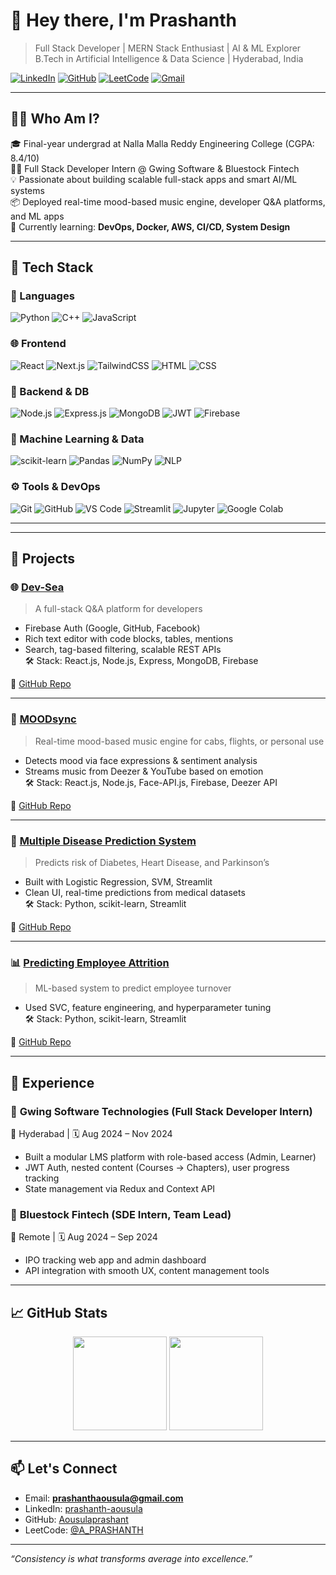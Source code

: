 # 👋 Hey there, I'm Prashanth

> Full Stack Developer | MERN Stack Enthusiast | AI & ML Explorer  
> B.Tech in Artificial Intelligence & Data Science | Hyderabad, India

[![LinkedIn](https://img.shields.io/badge/-LinkedIn-0077B5?style=flat-square&logo=linkedin&logoColor=white)](https://www.linkedin.com/in/prashanth-aousula-161b19224/)
[![GitHub](https://img.shields.io/badge/-GitHub-black?style=flat-square&logo=github)](https://github.com/Aousulaprashant)
[![LeetCode](https://img.shields.io/badge/-LeetCode-orange?style=flat-square&logo=leetcode&logoColor=white)](https://leetcode.com/u/A_PRASHANTH/)
[![Gmail](https://img.shields.io/badge/-Gmail-D14836?style=flat-square&logo=gmail&logoColor=white)](mailto:prashanthaousula@gmail.com)

---

## 🧑‍💻 Who Am I?

🎓 Final-year undergrad at Nalla Malla Reddy Engineering College (CGPA: 8.4/10)  
👨‍💼 Full Stack Developer Intern @ Gwing Software & Bluestock Fintech  
💡 Passionate about building scalable full-stack apps and smart AI/ML systems  
📦 Deployed real-time mood-based music engine, developer Q&A platforms, and ML apps  
🔭 Currently learning: **DevOps, Docker, AWS, CI/CD, System Design**

---

## 🔧 Tech Stack

### 🚀 Languages
![Python](https://img.shields.io/badge/Python-3670A0?style=flat&logo=python&logoColor=ffdd54)
![C++](https://img.shields.io/badge/C++-00599C?style=flat&logo=c%2B%2B&logoColor=white)
![JavaScript](https://img.shields.io/badge/JavaScript-F7DF1E?style=flat&logo=javascript&logoColor=black)

### 🌐 Frontend
![React](https://img.shields.io/badge/React-20232A?style=flat&logo=react&logoColor=61DAFB)
![Next.js](https://img.shields.io/badge/Next.js-000000?style=flat&logo=next.js&logoColor=white)
![TailwindCSS](https://img.shields.io/badge/Tailwind_CSS-38B2AC?style=flat&logo=tailwind-css&logoColor=white)
![HTML](https://img.shields.io/badge/HTML5-E34F26?style=flat&logo=html5&logoColor=white)
![CSS](https://img.shields.io/badge/CSS3-1572B6?style=flat&logo=css3&logoColor=white)

### 🔧 Backend & DB
![Node.js](https://img.shields.io/badge/Node.js-339933?style=flat&logo=nodedotjs&logoColor=white)
![Express.js](https://img.shields.io/badge/Express.js-000000?style=flat&logo=express&logoColor=white)
![MongoDB](https://img.shields.io/badge/MongoDB-47A248?style=flat&logo=mongodb&logoColor=white)
![JWT](https://img.shields.io/badge/JWT-000000?style=flat&logo=jsonwebtokens&logoColor=white)
![Firebase](https://img.shields.io/badge/Firebase-FFCA28?style=flat&logo=firebase&logoColor=black)

### 🤖 Machine Learning & Data
![scikit-learn](https://img.shields.io/badge/scikit--learn-F7931E?style=flat&logo=scikit-learn&logoColor=white)
![Pandas](https://img.shields.io/badge/Pandas-150458?style=flat&logo=pandas&logoColor=white)
![NumPy](https://img.shields.io/badge/NumPy-013243?style=flat&logo=numpy&logoColor=white)
![NLP](https://img.shields.io/badge/NLTK-76B900?style=flat&logo=nltk&logoColor=white)

### ⚙️ Tools & DevOps
![Git](https://img.shields.io/badge/Git-F05032?style=flat&logo=git&logoColor=white)
![GitHub](https://img.shields.io/badge/GitHub-100000?style=flat&logo=github&logoColor=white)
![VS Code](https://img.shields.io/badge/VS_Code-007ACC?style=flat&logo=visual-studio-code&logoColor=white)
![Streamlit](https://img.shields.io/badge/Streamlit-FF4B4B?style=flat&logo=streamlit&logoColor=white)
![Jupyter](https://img.shields.io/badge/Jupyter-F37626?style=flat&logo=jupyter&logoColor=white)
![Google Colab](https://img.shields.io/badge/Colab-F9AB00?style=flat&logo=google-colab&logoColor=white)

---

---

## 🚀 Projects

### 🌐 [Dev-Sea](https://dev-sea-nru4.vercel.app/)
> A full-stack Q&A platform for developers

- Firebase Auth (Google, GitHub, Facebook)
- Rich text editor with code blocks, tables, mentions
- Search, tag-based filtering, scalable REST APIs  
🛠️ Stack: React.js, Node.js, Express, MongoDB, Firebase

🔗 [GitHub Repo](https://github.com/Aousulaprashant/Dev-Sea)

---

### 🎵 [MOODsync](https://m-oodsync-real-time-mood-based-music-engine-for-cabs-3hfy650np.vercel.app/)
> Real-time mood-based music engine for cabs, flights, or personal use

- Detects mood via face expressions & sentiment analysis
- Streams music from Deezer & YouTube based on emotion  
🛠️ Stack: React.js, Node.js, Face-API.js, Firebase, Deezer API

🔗 [GitHub Repo](https://github.com/Aousulaprashant/MOodsync-Real-Time-Mood-Based-Music-Engine-for-Cabs-Flights-Personal-Use)

---

### 🧠 [Multiple Disease Prediction System](https://multiple-disease-prediction-system-mlgit-a32er9hkm3gwg99tftmb2.streamlit.app/)
> Predicts risk of Diabetes, Heart Disease, and Parkinson’s

- Built with Logistic Regression, SVM, Streamlit  
- Clean UI, real-time predictions from medical datasets  
🛠️ Stack: Python, scikit-learn, Streamlit

🔗 [GitHub Repo](https://github.com/Aousulaprashant/Multiple-Disease-Prediction-System-ML)

---

### 📊 [Predicting Employee Attrition](https://predicting-employee-attrition-mlgit-rsqxhncdhztsgtwg3pq2ka.streamlit.app/)
> ML-based system to predict employee turnover

- Used SVC, feature engineering, and hyperparameter tuning  
🛠️ Stack: Python, scikit-learn, Streamlit

🔗 [GitHub Repo](https://github.com/Aousulaprashant/Predicting-Employee-Attrition-ML)

---

## 💼 Experience

### 🔹 **Gwing Software Technologies** (Full Stack Developer Intern)  
📍 Hyderabad | 🗓️ Aug 2024 – Nov 2024  
- Built a modular LMS platform with role-based access (Admin, Learner)  
- JWT Auth, nested content (Courses → Chapters), user progress tracking  
- State management via Redux and Context API  

### 🔹 **Bluestock Fintech** (SDE Intern, Team Lead)  
📍 Remote | 🗓️ Aug 2024 – Sep 2024  
- IPO tracking web app and admin dashboard  
- API integration with smooth UX, content management tools

---

## 📈 GitHub Stats

<div align="center">
  <img src="https://github-readme-stats.vercel.app/api?username=Aousulaprashant&show_icons=true&theme=radical" height="150"/>
  <img src="https://github-readme-stats.vercel.app/api/top-langs/?username=Aousulaprashant&layout=compact&theme=radical" height="150"/>
</div>

---

## 📫 Let's Connect

- Email: **prashanthaousula@gmail.com**
- LinkedIn: [prashanth-aousula](https://www.linkedin.com/in/prashanth-aousula-161b19224/)
- GitHub: [Aousulaprashant](https://github.com/Aousulaprashant)
- LeetCode: [@A_PRASHANTH](https://leetcode.com/u/A_PRASHANTH/)

---

_“Consistency is what transforms average into excellence.”_
